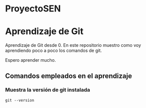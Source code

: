 # ProyectoSEN

# Aprendizaje de Git
Aprendizaje de Git desde 0.
En este repositorio muestro como voy aprendiendo poco a poco los comandos de git.

Espero aprender mucho.



## Comandos empleados en el aprendizaje

### Muestra la versión de git instalada
```
git --version
```
